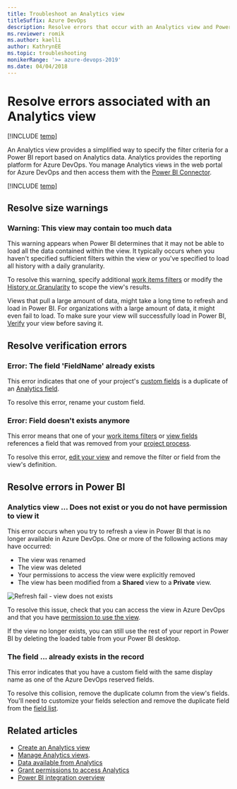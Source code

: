 ```yaml
---
title: Troubleshoot an Analytics view
titleSuffix: Azure DevOps
description: Resolve errors that occur with an Analytics view and Power BI for Azure DevOps 
ms.reviewer: romik
ms.author: kaelli
author: KathrynEE
ms.topic: troubleshooting
monikerRange: '>= azure-devops-2019'
ms.date: 04/04/2018
---
```


# Resolve errors associated with an Analytics view

[!INCLUDE [temp](../includes/version-azure-devops.md)]

An Analytics view provides a simplified way to specify the filter criteria for a Power BI report based on Analytics data. Analytics provides the reporting platform for Azure DevOps. You manage Analytics views in the web portal for Azure DevOps and then access them with the [Power BI Connector](data-connector-connect.md).

[!INCLUDE [temp](includes/analytics-views-warning.md)]

## Resolve size warnings

### **Warning: This view may contain too much data**

This warning appears when Power BI determines that it may not be able to load all the data contained within the view. It typically occurs when you haven't specified sufficient filters within the view or you've specified to load all history with a daily granularity.

To resolve this warning, specify additional [work items filters](analytics-views-create.md#specify-wi-filters) or modify the [History or Granularity](analytics-views-create.md#select-trend-data) to scope the view's results.

Views that pull a large amount of data, might take a long time to refresh and load in Power BI. For organizations with a large amount of data, it might even fail to load. To make sure your view will successfully load in Power BI, [Verify](analytics-views-create.md#verify-and-save) your view before saving it.

## Resolve verification errors

### **Error: The field 'FieldName' already exists**

This error indicates that one of your project's [custom fields](../../organizations/settings/work/customize-process-field.md) is a duplicate of an [Analytics field](../extend-analytics/data-model-analytics-service.md).

To resolve this error, rename your custom field.

### **Error: Field doesn't exists anymore**

This error means that one of your [work items filters](analytics-views-create.md#specify-wi-filters) or [view fields](analytics-views-create.md#select-fields) references a field that was removed from your [project process](../../organizations/settings/work/customize-process-field.md).

To resolve this error, [edit your view](analytics-views-manage.md#edit-an-existing-view) and remove the filter or field from the view's definition.

## Resolve errors in Power BI

### **Analytics view ... Does not exist or you do not have permission to view it**

This error occurs when you try to refresh a view in Power BI that is no longer available in Azure DevOps. One or more of the following actions may have occurred:

* The view was renamed
* The view was deleted
* Your permissions to access the view were explicitly removed
* The view has been modified from a **Shared** view to a **Private** view.

![Refresh fail - view does not exists](media/editable-views/pbi-refresh-fail.png)

To resolve this issue, check that you can access the view in Azure DevOps and that you have [permission to use the view](analytics-views-manage.md#manage-permissions).

If the view no longer exists, you can still use the rest of your report in Power BI by deleting the loaded table from your Power BI desktop.

### **The field ... already exists in the record**

This error indicates that you have a custom field with the same display name as one of the Azure DevOps reserved fields.

To resolve this collision, remove the duplicate column from the view's fields. You'll need to customize your fields selection and remove the duplicate field from the [field list](analytics-views-create.md#select-fields).

## Related articles

* [Create an Analytics view](analytics-views-create.md)
* [Manage Analytics views](analytics-views-manage.md).
* [Data available from Analytics](data-available-in-analytics.md)
* [Grant permissions to access Analytics](./analytics-security.md)
* [Power BI integration overview](overview.md)
